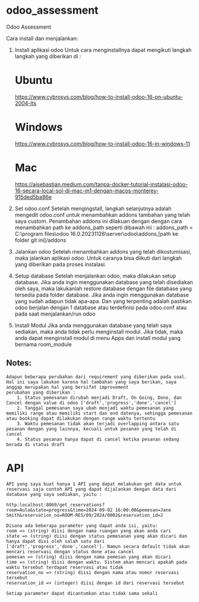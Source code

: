 # odoo_assessment
Odoo Assessment

Cara install dan menjalankan:
1. Install aplikasi odoo
    Untuk cara menginstallnya dapat mengikuti langkah langkah yang diberikan di :
    
    # Ubuntu
    https://www.cybrosys.com/blog/how-to-install-odoo-16-on-ubuntu-2004-lts

    # Windows
    https://www.cybrosys.com/blog/how-to-install-odoo-16-in-windows-11

    # Mac
    https://ajsebastian.medium.com/tanpa-docker-tutorial-instalasi-odoo-16-secara-local-sol-di-mac-m1-dengan-macos-monterey-915ded5ba86e

2. Set odoo.conf
    Setelah mengingstall, langkah selanjutnya adalah mengedit odoo.conf untuk menambahkan addons tambahan yang telah saya custom. Penambahan addons ini dilakuan dengan dengan cara menambahkan path ke addons_path seperti dibawah ini :
    addons_path = C:\program files\odoo 16.0.20231128\server\odoo\addons,[path ke folder git ini]/addons

3. Jalankan odoo
    Setelah menambahkan addons yang telah dikostumisasi, maka jalankan aplikasi odoo. Untuk caranya bisa diikuti dari langkah yang diberikan pada proses instalasi.

4. Setup database
    Setelah menjalankan odoo, maka dilakukan setup database. Jika anda ingin menggunakan database yang telah disediakan oleh saya, maka lakukanlah restore database dengan file database yang tersedia pada folder database. Jika anda ingin menggunakan database yang sudah adapun tidak apa-apa. Dan yang terpenting adalah pastikan odoo berjalan dengan 1 database atau terdefinisi pada odoo.conf atau pada saat menjalankan/run odoo

5. Install Modul
    Jika anda menggunakan database yang telah saya sediakan, maka anda tidak perlu menginstall modul. Jika tidak, maka anda dapat menginstall modul di menu Apps dan install modul yang bernama room_module

## Notes:
    Adapun beberapa perubahan dari requirement yang diberikan pada soal. Hal ini saya lakukan karena hal tambahan yang saya berikan, saya anggap merupakan hal yang bersifat improvement
    perubahan yang diberikan :
        1. Status pemesanan dirubah menjadi Draft, On Going, Done, dan Cancel dengan value di odoo ['draft','progress','done','cancel']
        2. Tanggal pemesanan saya ubah menjadi waktu pemesanan yang memiliki range atau memiliki start dan end datenya, sehingga pemesanan atau booking dapat dilakukan dengan range waktu tertentu
        3. Waktu pemesanan tidak akan terjadi overlapping antara satu pesanan dengan yang lainnya, kecuali untuk pesanan yang telah di cancel
        4. Status pesanan hanya dapat di cancel ketika pesanan sedang berada di status draft
# API
    API yang saya buat hanya 1 API yang dapat melakukan get data untuk reservasi saja contoh API yang dapat dijalankan dengan data dari database yang saya sediakan, yaitu :
    
    http:localhost:8069/get_reservations?room=Aula&state=progress&time=2024-09-02 16:00:00&pemesan=Jane Smith&reservation_no=ROOM-RES/09/2024/0002&reservation_id=2
    
    Disana ada beberapa parameter yang dapat anda isi, yaitu:
    room => (string) diisi dengan nama ruangan yang akan anda cari
    state => (string) diisi dengan status pemesanan yang akan dicari dan hanya dapat disi oleh salah satu dari ['draft','progress','done','cancel']. Namun secara default tidak akan mencari reservasi dengan status done atau cancel
    pemesan => (string) diisi dengan nama pemesan yang akan dicari
    time => (string) diisi dengan waktu. Sistem akan mencari apakah pada waktu tersebut terdapat reservasi atau tidak
    reservation_no => (string) diisi dengan nama atau nomor reservasi tersebut
    reservation_id => (integer) diisi dengan id dari reservasi tersebut
    
    Setiap parameter dapat dicantumkan atau tidak sama sekali
